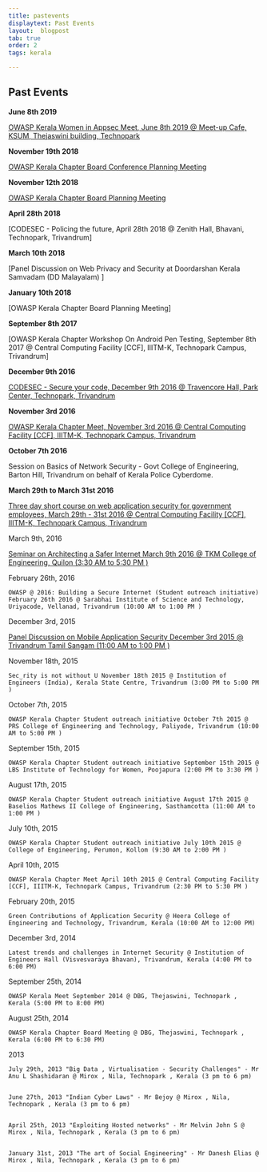 ```yaml
---
title: pastevents
displaytext: Past Events
layout:  blogpost
tab: true
order: 2
tags: kerala

---
```


## Past Events

**June 8th 2019**

[OWASP Kerala Women in Appsec Meet, June 8th 2019 @ Meet-up Cafe, KSUM, Thejaswini building, Technopark](june2019)

**November 19th 2018**

[OWASP Kerala Chapter Board Conference Planning Meeting](19november2018)

**November 12th 2018**

[OWASP Kerala Chapter Board Planning Meeting](12november2018) 

**April 28th 2018**

[CODESEC - Policing the future, April 28th 2018 @ Zenith Hall, Bhavani, Technopark, Trivandrum]

**March 10th 2018**

[Panel Discussion on Web Privacy and Security at Doordarshan Kerala Samvadam (DD Malayalam) ]

**January 10th 2018**

[OWASP Kerala Chapter Board Planning Meeting]

**September 8th 2017**

[OWASP Kerala Chapter Workshop On Android Pen Testing, September 8th 2017 @ Central Computing Facility [CCF], IIITM-K, Technopark Campus, Trivandrum]

**December 9th 2016**

[CODESEC - Secure your code, December 9th 2016 @ Travencore Hall, Park Center, Technopark, Trivandrum](9December2016)

**November 3rd 2016**

[OWASP Kerala Chapter Meet, November 3rd 2016 @ Central Computing Facility [CCF], IIITM-K, Technopark Campus, Trivandrum](/3November2016.html)

**October 7th 2016**

  Session on Basics of Network Security - Govt College of Engineering, Barton Hill, Trivandrum on behalf of Kerala Police Cyberdome.

**March 29th to March 31st 2016**

  [Three day short course on web application security for government employees, March 29th - 31st 2016 @ Central Computing Facility [CCF], IIITM-K, Technopark Campus, Trivandrum](2931March2016)

March 9th, 2016

  [Seminar on Architecting a Safer Internet March 9th 2016 @ TKM College of Engineering, Quilon (3:30 AM to 5:30 PM )](9March2016)

February 26th, 2016

    OWASP @ 2016: Building a Secure Internet (Student outreach initiative) February 26th 2016 @ Sarabhai Institute of Science and Technology, Uriyacode, Vellanad, Trivandrum (10:00 AM to 1:00 PM )

December 3rd, 2015

   [Panel Discussion on Mobile Application Security December 3rd 2015 @ Trivandrum Tamil Sangam (11:00 AM to 1:00 PM )](3December2015)

November 18th, 2015

    Sec_rity is not without U November 18th 2015 @ Institution of Engineers (India), Kerala State Centre, Trivandrum (3:00 PM to 5:00 PM )

October 7th, 2015

    OWASP Kerala Chapter Student outreach initiative October 7th 2015 @ PRS College of Engineering and Technology, Paliyode, Trivandrum (10:00 AM to 5:00 PM )

September 15th, 2015

    OWASP Kerala Chapter Student outreach initiative September 15th 2015 @ LBS Institute of Technology for Women, Poojapura (2:00 PM to 3:30 PM )

August 17th, 2015

    OWASP Kerala Chapter Student outreach initiative August 17th 2015 @ Baselios Mathews II College of Engineering, Sasthamcotta (11:00 AM to 1:00 PM )

July 10th, 2015

    OWASP Kerala Chapter Student outreach initiative July 10th 2015 @ College of Engineering, Perumon, Kollom (9:30 AM to 2:00 PM )

April 10th, 2015

    OWASP Kerala Chapter Meet April 10th 2015 @ Central Computing Facility [CCF], IIITM-K, Technopark Campus, Trivandrum (2:30 PM to 5:30 PM )

February 20th, 2015

    Green Contributions of Application Security @ Heera College of Engineering and Technology, Trivandrum, Kerala (10:00 AM to 12:00 PM)

December 3rd, 2014

    Latest trends and challenges in Internet Security @ Institution of Engineers Hall (Visvesvaraya Bhavan), Trivandrum, Kerala (4:00 PM to 6:00 PM)

September 25th, 2014

    OWASP Kerala Meet September 2014 @ DBG, Thejaswini, Technopark , Kerala (5:00 PM to 8:00 PM)

August 25th, 2014

    OWASP Kerala Chapter Board Meeting @ DBG, Thejaswini, Technopark , Kerala (6:00 PM to 6:30 PM)

2013

    July 29th, 2013 "Big Data , Virtualisation - Security Challenges" - Mr Anu L Shashidaran @ Mirox , Nila, Technopark , Kerala (3 pm to 6 pm)


    June 27th, 2013 "Indian Cyber Laws" - Mr Bejoy @ Mirox , Nila, Technopark , Kerala (3 pm to 6 pm)


    April 25th, 2013 "Exploiting Hosted networks" - Mr Melvin John S @ Mirox , Nila, Technopark , Kerala (3 pm to 6 pm)


    January 31st, 2013 "The art of Social Engineering" - Mr Danesh Elias @ Mirox , Nila, Technopark , Kerala (3 pm to 6 pm)
